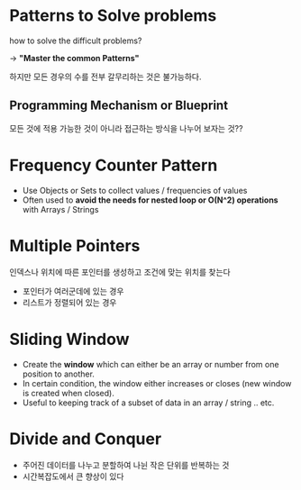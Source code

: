 # Patterns to Solve problems
how to solve the difficult problems?

-> **"Master the common Patterns"**

하지만 모든 경우의 수를 전부 갈무리하는 것은 불가능하다.

## Programming Mechanism or Blueprint
모든 것에 적용 가능한 것이 아니라 접근하는 방식을 나누어 보자는 것??

# Frequency Counter Pattern
- Use Objects or Sets to collect values / frequencies of values
- Often used to **avoid the needs for nested loop or O(N^2) operations** with Arrays / Strings

# Multiple Pointers
인덱스나 위치에 따른 포인터를 생성하고 조건에 맞는 위치를 찾는다

- 포인터가 여러군데에 있는 경우
- 리스트가 정렬되어 있는 경우

# Sliding Window
- Create the **window** which can either be an array or number from one position to another.
- In certain condition, the window either increases or closes (new window is created when closed).
- Useful to keeping track of a subset of data in an array / string .. etc.

# Divide and Conquer
- 주어진 데이터를 나누고 분할하여 나뉜 작은 단위를 반복하는 것
- 시간복잡도에서 큰 향상이 있다

